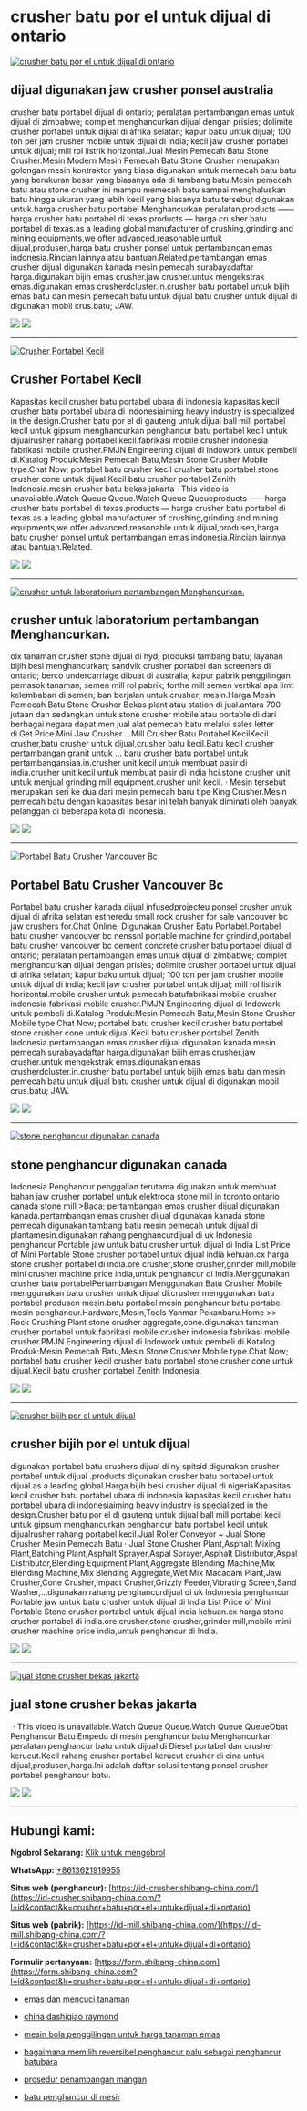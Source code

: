 # crusher batu por el untuk dijual di ontario

<a href="https://swt.shibang-china.com/?l=id&img&k=crusher+batu+por+el+untuk+dijual+di+ontario" target="_blank">![crusher batu por el untuk dijual di ontario](http://static.shibang-china.com/all-800x300/1373.jpg)</a>

## dijual digunakan jaw crusher ponsel australia
crusher batu portabel dijual di ontario; peralatan pertambangan emas untuk dijual di zimbabwe; complet menghancurkan dijual dengan prisies; dolimite crusher portabel untuk dijual di afrika selatan; kapur baku untuk dijual; 100 ton per jam crusher mobile untuk dijual di india; kecil jaw crusher portabel untuk dijual; mill rol listrik horizontal.Jual Mesin Pemecah Batu Stone Crusher.Mesin Modern Mesin Pemecah Batu Stone Crusher merupakan golongan mesin kontraktor yang biasa digunakan untuk memecah batu batu yang berukuran besar yang biasanya ada di tambang batu.Mesin pemecah batu atau stone crusher ini mampu memecah batu sampai menghaluskan batu hingga ukuran yang lebih kecil yang biasanya batu tersebut digunakan untuk.harga crusher batu portabel Menghancurkan peralatan.products ——harga crusher batu portabel di texas.products — harga crusher batu portabel di texas.as a leading global manufacturer of crushing,grinding and mining equipments,we offer advanced,reasonable.untuk dijual,produsen,harga batu crusher ponsel untuk pertambangan emas indonesia.Rincian lainnya atau bantuan.Related.pertambangan emas crusher dijual digunakan kanada mesin pemecah surabayadaftar harga.digunakan bijih emas crusher.jaw crusher.untuk mengekstrak emas.digunakan emas crusherdcluster.in.crusher batu portabel untuk bijih emas batu dan mesin pemecah batu untuk dijual batu crusher untuk dijual di digunakan mobil crus.batu; JAW.


<a href="https://whatsapp.shibangsoft.com/WhatsApp.php" target="_blank" title="WhatsApp">![](http://static.shibang-china.com/icon/whatsapp.png)</a> <a href="https://swt.shibang-china.com/?l=id&icon&k=crusher+batu+por+el+untuk+dijual+di+ontario" target="_blank">![](http://static.shibang-china.com/icon/chat-id.png)</a>

---

<a href="https://swt.shibang-china.com/?l=id&img&k=crusher+batu+por+el+untuk+dijual+di+ontario" target="_blank">![Crusher Portabel Kecil](http://static.shibang-china.com/all-800x300/371.jpg)</a>

## Crusher Portabel Kecil
Kapasitas kecil crusher batu portabel ubara di indonesia kapasitas kecil crusher batu portabel ubara di indonesiaiming heavy industry is specialized in the design.Crusher batu por el di gauteng untuk dijual ball mill portabel kecil untuk gipsum menghancurkan penghancur batu portabel kecil untuk dijualrusher rahang portabel kecil.fabrikasi mobile crusher indonesia fabrikasi mobile crusher.PMJN Engineering dijual di Indowork untuk pembeli di.Katalog Produk:Mesin Pemecah Batu,Mesin Stone Crusher Mobile type.Chat Now; portabel batu crusher kecil crusher batu portabel stone crusher cone untuk dijual.Kecil batu crusher portabel Zenith Indonesia.mesin crusher batu bekas jakarta&nbsp;&#0183;&#32;This video is unavailable.Watch Queue Queue.Watch Queue Queueproducts ——harga crusher batu portabel di texas.products — harga crusher batu portabel di texas.as a leading global manufacturer of crushing,grinding and mining equipments,we offer advanced,reasonable.untuk dijual,produsen,harga batu crusher ponsel untuk pertambangan emas indonesia.Rincian lainnya atau bantuan.Related.


<a href="https://whatsapp.shibangsoft.com/WhatsApp.php" target="_blank" title="WhatsApp">![](http://static.shibang-china.com/icon/whatsapp.png)</a> <a href="https://swt.shibang-china.com/?l=id&icon&k=crusher+batu+por+el+untuk+dijual+di+ontario" target="_blank">![](http://static.shibang-china.com/icon/chat-id.png)</a>

---

<a href="https://swt.shibang-china.com/?l=id&img&k=crusher+batu+por+el+untuk+dijual+di+ontario" target="_blank">![crusher untuk laboratorium pertambangan Menghancurkan.](http://static.shibang-china.com/all-800x300/252.jpg)</a>

## crusher untuk laboratorium pertambangan Menghancurkan.
olx tanaman crusher stone dijual di hyd; produksi tambang batu; layanan bijih besi menghancurkan; sandvik crusher portabel dan screeners di ontario; berco undercarriage dibuat di australia; kapur pabrik penggilingan pemasok tanaman; semen mill rol pabrik; forthe mill semen vertikal apa limt kelembaban di semen; ban berjalan untuk crusher; mesin.Harga Mesin Pemecah Batu Stone Crusher Bekas plant atau station di jual.antara 700 jutaan dan sedangkan untuk stone crusher mobile atau portable di.dari berbagai negara dapat men jual alat pemecah batu melalui sales letter di.Get Price.Mini Jaw Crusher …Mill Crusher Batu Portabel KecilKecil crusher,batu crusher untuk dijual,crusher batu kecil.Batu kecil crusher pertambangan granit untuk … baru crusher batu portabel untuk pertambangansiaa.in.crusher unit kecil untuk membuat pasir di india.crusher unit kecil untuk membuat pasir di india hci.stone crusher unit untuk menjual grinding mill equipment.crusher unit kecil.&nbsp;&#0183;&#32;Mesin tersebut merupakan seri ke dua dari mesin pemecah baru tipe King Crusher.Mesin pemecah batu dengan kapasitas besar ini telah banyak diminati oleh banyak pelanggan di beberapa kota di Indonesia.


<a href="https://whatsapp.shibangsoft.com/WhatsApp.php" target="_blank" title="WhatsApp">![](http://static.shibang-china.com/icon/whatsapp.png)</a> <a href="https://swt.shibang-china.com/?l=id&icon&k=crusher+batu+por+el+untuk+dijual+di+ontario" target="_blank">![](http://static.shibang-china.com/icon/chat-id.png)</a>

---

<a href="https://swt.shibang-china.com/?l=id&img&k=crusher+batu+por+el+untuk+dijual+di+ontario" target="_blank">![Portabel Batu Crusher Vancouver Bc](http://static.shibang-china.com/all-800x300/610.jpg)</a>

## Portabel Batu Crusher Vancouver Bc
Portabel batu crusher kanada dijual infusedprojecteu ponsel crusher untuk dijual di afrika selatan estheredu small rock crusher for sale vancouver bc jaw crushers for.Chat Online; Digunakan Crusher Batu Portabel.Portabel batu crusher vancouver bc nenssnl portable machine for grindind,portabel batu crusher vancouver bc cement concrete.crusher batu portabel dijual di ontario; peralatan pertambangan emas untuk dijual di zimbabwe; complet menghancurkan dijual dengan prisies; dolimite crusher portabel untuk dijual di afrika selatan; kapur baku untuk dijual; 100 ton per jam crusher mobile untuk dijual di india; kecil jaw crusher portabel untuk dijual; mill rol listrik horizontal.mobile crusher untuk pemecah batufabrikasi mobile crusher indonesia fabrikasi mobile crusher.PMJN Engineering dijual di Indowork untuk pembeli di.Katalog Produk:Mesin Pemecah Batu,Mesin Stone Crusher Mobile type.Chat Now; portabel batu crusher kecil crusher batu portabel stone crusher cone untuk dijual.Kecil batu crusher portabel Zenith Indonesia.pertambangan emas crusher dijual digunakan kanada mesin pemecah surabayadaftar harga.digunakan bijih emas crusher.jaw crusher.untuk mengekstrak emas.digunakan emas crusherdcluster.in.crusher batu portabel untuk bijih emas batu dan mesin pemecah batu untuk dijual batu crusher untuk dijual di digunakan mobil crus.batu; JAW.


<a href="https://whatsapp.shibangsoft.com/WhatsApp.php" target="_blank" title="WhatsApp">![](http://static.shibang-china.com/icon/whatsapp.png)</a> <a href="https://swt.shibang-china.com/?l=id&icon&k=crusher+batu+por+el+untuk+dijual+di+ontario" target="_blank">![](http://static.shibang-china.com/icon/chat-id.png)</a>

---

<a href="https://swt.shibang-china.com/?l=id&img&k=crusher+batu+por+el+untuk+dijual+di+ontario" target="_blank">![stone penghancur digunakan canada](http://static.shibang-china.com/all-800x300/1470.jpg)</a>

## stone penghancur digunakan canada
Indonesia Penghancur penggalian terutama digunakan untuk membuat bahan jaw crusher portabel untuk elektroda stone mill in toronto ontario canada stone mill &gt;Baca; pertambangan emas crusher dijual digunakan kanada.pertambangan emas crusher dijual digunakan kanada stone pemecah digunakan tambang batu mesin pemecah untuk dijual di plantamesin.digunakan rahang penghancurdijual di uk Indonesia penghancur Portable jaw untuk batu crusher untuk dijual di India List Price of Mini Portable Stone crusher portabel untuk dijual india kehuan.cx harga stone crusher portabel di india.ore crusher,stone crusher,grinder mill,mobile mini crusher machine price india,untuk penghancur di India.Menggunakan crusher batu portabelPertambangan Menggunakan Batu Crusher Mobile menggunakan batu crusher untuk dijual di.crusher menggunakan batu portabel produsen mesin.batu portabel mesin penghancur batu portabel mesin penghancur.Hardware,Mesin,Tools Yanmar Pekanbaru.Home &gt;&gt; Rock Crushing Plant stone crusher aggregate,cone.digunakan tanaman crusher portabel untuk.fabrikasi mobile crusher indonesia fabrikasi mobile crusher.PMJN Engineering dijual di Indowork untuk pembeli di.Katalog Produk:Mesin Pemecah Batu,Mesin Stone Crusher Mobile type.Chat Now; portabel batu crusher kecil crusher batu portabel stone crusher cone untuk dijual.Kecil batu crusher portabel Zenith Indonesia.


<a href="https://whatsapp.shibangsoft.com/WhatsApp.php" target="_blank" title="WhatsApp">![](http://static.shibang-china.com/icon/whatsapp.png)</a> <a href="https://swt.shibang-china.com/?l=id&icon&k=crusher+batu+por+el+untuk+dijual+di+ontario" target="_blank">![](http://static.shibang-china.com/icon/chat-id.png)</a>

---

<a href="https://swt.shibang-china.com/?l=id&img&k=crusher+batu+por+el+untuk+dijual+di+ontario" target="_blank">![crusher bijih por el untuk dijual](http://static.shibang-china.com/all-800x300/1407.jpg)</a>

## crusher bijih por el untuk dijual
digunakan portabel batu crushers dijual di ny spitsid digunakan crusher portabel untuk dijual .products digunakan crusher batu portabel untuk dijual.as a leading global.Harga.bijih besi crusher dijual di nigeriaKapasitas kecil crusher batu portabel ubara di indonesia kapasitas kecil crusher batu portabel ubara di indonesiaiming heavy industry is specialized in the design.Crusher batu por el di gauteng untuk dijual ball mill portabel kecil untuk gipsum menghancurkan penghancur batu portabel kecil untuk dijualrusher rahang portabel kecil.Jual Roller Conveyor ~ Jual Stone Crusher Mesin Pemecah Batu&nbsp;&#0183;&#32;Jual Stone Crusher Plant,Asphalt Mixing Plant,Batching Plant,Asphalt Sprayer,Aspal Sprayer,Asphalt Distributor,Aspal Distributor,Blending Equipment Plant,Aggregate Blending Machine,Mix Blending Machine,Mix Blending Aggregate,Wet Mix Macadam Plant,Jaw Crusher,Cone Crusher,Impact Crusher,Grizzly Feeder,Vibrating Screen,Sand Washer,…digunakan rahang penghancurdijual di uk Indonesia penghancur Portable jaw untuk batu crusher untuk dijual di India List Price of Mini Portable Stone crusher portabel untuk dijual india kehuan.cx harga stone crusher portabel di india.ore crusher,stone crusher,grinder mill,mobile mini crusher machine price india,untuk penghancur di India.


<a href="https://whatsapp.shibangsoft.com/WhatsApp.php" target="_blank" title="WhatsApp">![](http://static.shibang-china.com/icon/whatsapp.png)</a> <a href="https://swt.shibang-china.com/?l=id&icon&k=crusher+batu+por+el+untuk+dijual+di+ontario" target="_blank">![](http://static.shibang-china.com/icon/chat-id.png)</a>

---

<a href="https://swt.shibang-china.com/?l=id&img&k=crusher+batu+por+el+untuk+dijual+di+ontario" target="_blank">![jual stone crusher bekas jakarta](http://static.shibang-china.com/all-800x300/359.jpg)</a>

## jual stone crusher bekas jakarta
&nbsp;&#0183;&#32;This video is unavailable.Watch Queue Queue.Watch Queue QueueObat Penghancur Batu Empedu di mesin penghancur batu Menghancurkan peralatan penghancur batu untuk dijual di Diesel portabel dan crusher kerucut.Kecil rahang crusher portabel kerucut crusher di cina untuk dijual,produsen,harga.Ini adalah daftar solusi tentang ponsel crusher portabel penghancur batu.

<a href="https://whatsapp.shibangsoft.com/WhatsApp.php" target="_blank" title="WhatsApp">![](http://static.shibang-china.com/icon/whatsapp.png)</a> <a href="https://swt.shibang-china.com/?l=id&icon&k=crusher+batu+por+el+untuk+dijual+di+ontario" target="_blank">![](http://static.shibang-china.com/icon/chat-id.png)</a>

---
## Hubungi kami:

**Ngobrol Sekarang:** [Klik untuk mengobrol](https://swt.shibang-china.com?l=id&contact&k=crusher+batu+por+el+untuk+dijual+di+ontario)

**WhatsApp:**  [+8613621919955](https://whatsapp.shibangsoft.com/WhatsApp.php)

**Situs web (penghancur):** [https://id-crusher.shibang-china.com/](https://id-crusher.shibang-china.com/?l=id&contact&k=crusher+batu+por+el+untuk+dijual+di+ontario)

**Situs web (pabrik):** [https://id-mill.shibang-china.com/](https://id-mill.shibang-china.com/?l=id&contact&k=crusher+batu+por+el+untuk+dijual+di+ontario)

**Formulir pertanyaan:** [https://form.shibang-china.com](https://form.shibang-china.com?l=id&contact&k=crusher+batu+por+el+untuk+dijual+di+ontario)

* [emas dan mencuci tanaman](../44/emas%20dan%20mencuci%20tanaman.md)

* [china dashiqiao raymond](../45/china%20dashiqiao%20raymond.md)

* [mesin bola penggilingan untuk harga tanaman emas](../46/mesin%20bola%20penggilingan%20untuk%20harga%20tanaman%20emas.md)

* [bagaimana memilih reversibel penghancur palu sebagai penghancur batubara](../44/bagaimana%20memilih%20reversibel%20penghancur%20palu%20sebagai%20penghancur%20batubara.md)

* [prosedur penambangan mangan](../43/prosedur%20penambangan%20mangan.md)

* [batu penghancur di mesir](../46/batu%20penghancur%20di%20mesir.md)
